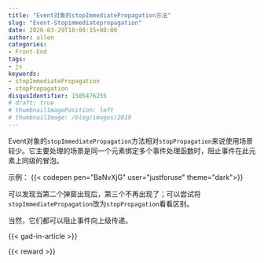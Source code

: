 ```yaml
---
title: "Event对象的stopImmediatePropagation方法"
slug: "Event-Stopimmediatepropagation"
date: 2020-03-29T18:04:15+08:00
author: allen
categories:
- Front-End
tags:
- js
keywords:
- stopImmediatePropagation
- stopPropagation
disqusIdentifier: 1585476255
# draft: true
# thumbnailImagePosition: left
# thumbnailImage: /blog/images/2019
---
```

Event对象的`stopImmediatePropagation`方法相对`stopPropagation`来说使用场景较少。它主要处理的场景是同一个元素绑定多个事件处理函数时，阻止事件在此元素上同级的冒泡。

<!--more-->

示例：
{{< codepen pen="BaNvXjG" user="justforuse" theme="dark">}}

可以发现当第二个弹窗出现后，第三个不再出现了；可以尝试将`stopImmediatePropagation`改为`stopPropagation`看看区别。

当然，它们都可以阻止事件向上级传递。

{{< gad-in-article >}}

<!-- {{< embed-caniuse css-placeholder-shown >}} -->
<!-- {{< codepen pen="PKdOpB" user="justforuse" theme="dark">}} -->
<!-- {{< alert warning >}}
xxx
{{< /alert >}} -->
{{< reward >}}
